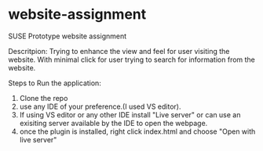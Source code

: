# website-assignment
SUSE Prototype website assignment

Descritpion:
Trying to enhance the view and feel for user visiting the website. With minimal click for user trying to search for information from the website.

Steps to Run the application:
1) Clone the repo 
2) use any IDE of your preference.(I used VS editor). 
3) If using VS editor or any other IDE install "Live server" or can use an exisiting server available by the IDE to open the webpage.
4) once the plugin is installed, right click index.html and choose "Open with live server"

